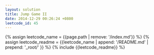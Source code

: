 ```yaml
---
layout: solution
title: Jump Game II
date: 2014-12-29 00:26:24 +0800
leetcode_id: 45
---
```

{% assign leetcode_name = {{page.path | remove: '/index.md'}}  %}
{% assign leetcode_readme = {{leetcode_name | append: '/README.md' | prepend: '_root/' }}  %}
{% include {{leetcode_readme}} %}
